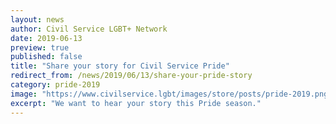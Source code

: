 ```yaml
---
layout: news
author: Civil Service LGBT+ Network
date: 2019-06-13
preview: true
published: false
title: "Share your story for Civil Service Pride"
redirect_from: /news/2019/06/13/share-your-pride-story
category: pride-2019
image: "https://www.civilservice.lgbt/images/store/posts/pride-2019.png"
excerpt: "We want to hear your story this Pride season."
---
```



